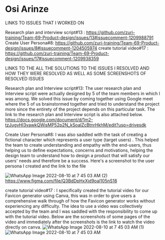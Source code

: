 # Osi Arinze
LINKS TO ISSUES THAT I WORKED ON

Research plan and interview script#13 : https://github.com/zuri-training/Team-69-Product-design/issues/13#issuecomment-1209988791
Create User Persona#8: https://github.com/zuri-training/Team-69-Product-design/issues/8#issuecomment-1204505974
create tutorial video#17 : https://github.com/zuri-training/Team-69-Product-design/issues/17#issuecomment-1209938359


LINKS TO THE ALL THE SOLUTIONS TO THE ISSUES I RESOLVED AND HOW THEY WERE RESOLVED AS WELL AS SOME SCREENSHOTS OF RESOLVED ISSUES

Research plan and Interview script#13:  The user research plan and Interview script were actually designed by 5 of the team members in which I was among. We solved this issue by coming together using Google meet where the 5 of us brainstormed together and tried to understand the project more since the entirety of the project depends on this particular task. The link to the research plan and Interview script is also attached below.
https://docs.google.com/document/d/1m2-tzJugvHI3vawkQWisMP52p2N_kSoaIZcBtnrHkhM/edit?usp=drivesdk


Create User Persona#8:  I was also saddled with the task of creating a fictional character which  represents a user type (target users) . This helped the team  to create understanding and empathy with the end-users, thus helping us to define expectations, concerns and motivations, helping the design team to understand how to design a product that will satisfy our users' needs and therefore be a success. Here's a screenshot to the user persona I created and the link to the file

![WhatsApp Image 2022-08-10 at 7 45 03 AM (2)](https://user-images.githubusercontent.com/105232462/183836556-f91f021c-a626-4fd5-a18e-93cae5a7380e.jpeg)
https://www.figma.com/file/Q3BdDpHxXjd9oal105nS18


create tutorial video#17 : I specifically created the tutorial video for our Favicon generator using Canva, this was in order to give users a comprehensive walk through of how the Favicon generator works without experiencing any difficulty. The idea to use a video was collectively accepted by the team and I was saddled with the responsibility to come up with the tutorial video.  Below are the screenshots of some pages of the video and immediately after the screenshots is the  link to watch the video directly on canva.
![WhatsApp Image 2022-08-10 at 7 45 03 AM (1)](https://user-images.githubusercontent.com/105232462/183837462-7d0267bb-64fd-451b-867f-ca886c2dac48.jpeg)
![WhatsApp Image 2022-08-10 at 7 45 03 AM](https://user-images.githubusercontent.com/105232462/183837470-b229ded4-409a-4a31-ad2b-6eae5b5359db.jpeg)

